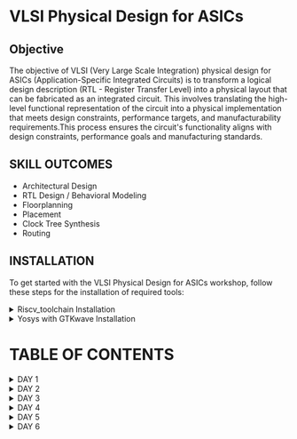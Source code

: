 # VLSI Physical Design for ASICs

## Objective
The objective of VLSI (Very Large Scale Integration) physical design for ASICs (Application-Specific Integrated Circuits) is to transform a logical design description (RTL - Register Transfer Level) into a physical layout that can be fabricated as an integrated circuit. This involves translating the high-level functional representation of the circuit into a physical implementation that meets design constraints, performance targets, and manufacturability requirements.This process ensures the circuit's functionality aligns with design constraints, performance goals and manufacturing standards.

## SKILL OUTCOMES


+ Architectural Design
+ RTL Design / Behavioral Modeling
+ Floorplanning
+ Placement
+ Clock Tree Synthesis
+ Routing

## INSTALLATION

To get started with the VLSI Physical Design for ASICs workshop, follow these steps for the installation of required tools:

<details>
<summary> Riscv_toolchain Installation </summary>
	
1. Download the `run.sh` script from the [GitHub repository](https://github.com/kunalg123/riscv_workshop_collaterals/blob/master/run.sh).

2. Open a terminal on your system.

3. Navigate to the directory where you downloaded the `run.sh` script. For example, if it's in your Downloads folder, use the following command:

    ```sh
    cd Downloads
    ```

4. Execute the script by running the following command:

    ```sh
    ./run.sh
    ```

This will initiate the installation process and set up the necessary environment for the workshop.
</details>
<details>
<summary> Yosys with GTKwave Installation </summary>
	
+ `cd`
+ `git clone https://github.com/YosysHQ/yosys.git`
+ `cd yosys`
+ `sudo apt install make`
+ `sudo apt-get update`
+ `sudo apt-get install build-essential clang bison flex  libreadline-dev gawk tcl-dev libffi-dev git  graphviz xdot pkg-config python3 libboost-system-dev libboost-python-dev libboost-filesystem-dev zlib1g-dev`
+ `make config-gcc`
+ `make`
+ `sudo make install`
+ `sudo apt install gtkwave`
+ Type `yosys`
  
  <img width="358" alt="image" src="https://github.com/ShreyasSAdmar/PES_ASIC/assets/85454575/40f2b0a2-e37a-4a25-bd30-d24f1f41dbb5">
  
  If received as shown above, installation is successful.

    ### End of installation
</details>

# TABLE OF CONTENTS

<details>
<summary>DAY 1 </summary>
<br>

	
## DAY 1 
**Introduction to RISCV ISA and GNU Compiler Toolchain**
+ Introduction to Basic Keywords
  - [Introduction](#introduction)
  - [From Apps to Hardware](#from-apps-to-hardware)
  - [Detail Description of Course Content](#detail-description-of-course-content)

+ Labwork for RISCV Toolchain
  - [C Program](#c-program)
  - [RISCV GCC Compiler and Dissemble](#riscv-gcc-compiler-and-dissemble)
  - [Spike Simulation and Debug](#spike-simulation-and-debug)

+ Integer Number Representation  
  - [64-bit Unsigned Numbers](#64-bit-unsigned-numbers)
  - [64-bit Signed Numbers](#64-bit-signed-numbers)
  - [Labwork For Signed and Unsigned Numbers](#labwork-for-signed-and-unsigned-numbers)

# Introduction to Basic Keywords
## Introduction
- **ISA (Instruction Set Archhitecture)**
  - ISA defines the interface between a computer's hardware and its software, specifically how the processor and its components interact with the software instructions that drive the execution of tasks.
  - It encompasses a set of instructions, addressing modes, data types, registers, memory organization, and the mechanisms for executing and managing instructions.

- **RISC-V (Reduced Instruction Set Computing - Five)(https://www.riscv.org/)**.
  - It is an open-source Instruction Set Architecture (ISA) that has gained significant attention and adoption in the world of computer architecture and semiconductor design.
  - RISC architectures simplify the instruction set by focusing on a smaller set of instructions, each of which can be executed in a single clock cycle. This approach usually leads to faster execution of individual instructions. 

![image](https://github.com/ShreyasSAdmar/PES_ASIC/assets/85454575/a8915f6d-38e4-4339-8729-8b407817ddde)


## From Apps to Hardware
1. **Apps:** Application software, often referred to simply as "applications" or "apps," is a type of computer software that is designed to perform specific tasks or functions for end-users.
   
2. **System software:** System software refers to a category of computer software that acts as an intermediary between the hardware components of a computer system and the user-facing application software. It provides essential services, manages hardware resources, and enables the execution of application programs. System software plays a critical role in maintaining the overall functionality, security, and performance of a computer system.'

3. **Operating System:** The operating system is a fundamental piece of software that manages hardware resources and provides various services for both users and application programs. It controls tasks such as memory management, process scheduling, file system management, and user interface interaction. Examples of operating systems include Microsoft Windows, macOS, Linux, and Android.

4. **Compiler:** A compiler is a type of software tool that translates high-level programming code written by developers into assembly-level language.

5. **Assembler:** An assembler is a software tool that translates assembly language code into machine code or binary code that can be directly executed by a computer's processor.

6. **RTL:** RTL serves as an abstraction level in the design process that represents the behavior of a digital circuit in terms of registers and the operations that transfer data between them.

7. **Hardware:** Hardware refers to the physical components of a computer system or any electronic device. It encompasses all the tangible parts that make up a computing or electronic device and enable it to perform various tasks.

## Detail Description of Course Content

**Pseudo Instructions:** Pseudo-instructions are used to simplify programming, improve code readability, and reduce the number of explicit instructions a programmer needs to write. They are especially useful for common programming patterns that involve multiple instructions.
`Ex: li, mv`.

**Base Integer Instructions:** The term "base integer instructions" refers to the fundamental set of instructions that form the foundation for performing basic arithmetic, logical, and data movement operations.
`Ex: add, sub, and, or, xor, sll`.

**Multiply Extension Intructions:** The RISC-V architecture includes a set of multiply and multiply-accumulate (MAC) extension instructions that enhance the instruction set to perform efficient multiplication and multiplication-accumulate operations.
`Ex: mul, mulh, mulhu, mulhsu`.

**Single and Double Precision Floating Point Extension:** The RISC-V architecture includes floating-point extensions that provide support for both single-precision (32-bit) and double-precision (64-bit) floating-point arithmetic operations. These extensions are often referred to as the "F" and "D" extensions, respectively. Floating-point arithmetic is essential for handling real numbers with fractional parts and for performing accurate calculations involving decimal values.

**Application Binary Interface:** ABI stands for "Application Binary Interface." It is a set of rules and conventions that govern how software components interact with each other at the binary level. The ABI defines various aspects of program execution, including how function calls are made, how parameters are passed and returned, how memory is allocated and managed, and more.

**Memory Allocation and Stack Pointer** 
- Memory allocation refers to the process of assigning and managing memory segments for various data structures, variables, and objects used by a program. It involves allocating memory space from the system's memory pool and releasing it when it is no longer needed to prevent memory leaks.
- The stack pointer is a register used by a program to keep track of the current position of the program's execution on the call stack. 

# Labwork for RISCV Toolchain
## C Program
+ C program to compute sum of first n numbers using leafpad text editor.

`leafpad sum1ton.c`
``` c
#include<stdio.h>

int main()
{
        int i,sum =0, n;
	printf("Enter value of n = \t");
	scanf("%d",&n);
	for (i=1;i<=n;i++)
	{
		sum = sum + i;
	}
	printf("Sum of numbers from 1 to %d is %d \n",n,sum);
	return 0;
}
```

 + The program is compiled using the following commands.
     ```sh
       gcc sumton.c
    ```
     ``` sh
   .\a.out
     ```

![image](https://github.com/ShreyasSAdmar/PES_ASIC/assets/85454575/8b129102-4e2b-49dd-97d9-d280df397cac)

## RISCV GCC Compiler and Dissemble

+ To compile the C program using the riscv compiler, the following command is used.

  ```sh
  riscv64-unknown-elf-gcc -O1 -mabi=lp64 -march=rv64i -o sum1ton.o sum1ton.c
  ```

+ Using the following command
  ```sh
  ls -ltr sum1ton.c
  ```
   we can check that the object file is created.

![image](https://github.com/ShreyasSAdmar/PES_ASIC/assets/85454575/708b149d-35f3-49c7-9437-69da6d298fe6)


+ To get the dissembled ALP code for the C program, the following command is used.

  ```sh
   riscv64-unknown-elf-objdump -d sum1ton.o | less
  ```

+ In order to view the main section, type
  ```sh
  /main
  ```

![image](https://github.com/ShreyasSAdmar/PES_ASIC/assets/85454575/f53759e7-e001-4167-9d6d-139b4004a4cf)

+ To count the number of instructions, subtract the next address (0x1ec) from main adress(0x184) and divide by four (byte addressed).

Here, since we used -O1 optimisation, the number of instructions are 26.

When we use -Ofast optimisation, the number of instructions have been reduced to 24.

![image](https://github.com/ShreyasSAdmar/PES_ASIC/assets/85454575/56990654-3710-4d3c-968a-814ba229d316)

- -Onumber : level of optimisation required
- -mabi : specifies the ABI (Application Binary Interface) to be used during code generation according to the requirements
- -march : specifies target architecture

In order to view the different options available for these fields, use the following commands

go to the directory where riscv64-unkonwn-elf is present

- -O1 : ``` riscv64-unkonwn-elf --help=optimizer```
- -mabi : ```riscv64-unknown-elf-gcc --target-help```
- -march : ```riscv64-unknown-elf-gcc --target-help```

For different instances,
- use the command ```riscv64-unknown-elf-objdump -d 1_to_N.o | less```
- use ``` /instance``` to search for an instance 
- press ENTER
- press ```n``` to search next occurance
- press ```N``` to search for previous occurance. 
- use ```esc :q``` to quit


## Spike Simulation and Debug

+ ```sh
  spike pk sum1ton.o
  ```
  is used to run the assembly code, tocheck whether the instructions produced are right to give the correct output.

![image](https://github.com/ShreyasSAdmar/PES_ASIC/assets/85454575/74178c2d-c14c-443b-af6a-9dec4a5f276f)


+ ```sh
  spike -d pk sum1ton.o
  ```
  is used for debugging.

+ Some commands for debugging:

- `until pc 0 100b0` is used to run all the instructions till the instruction at 100b0 , here main.
- press ENTER to run the instructions line by line.
- `reg 0 a2`  to check content of register a2 0th core
- q : to quit the debug process

# Integer Number Representation 

## 64-Bit Unsigned Numbers
- Unsigned numbers, also known as non-negative numbers, are numerical values that represent magnitudes without indicating direction or sign.
- Range: [0, (2^n)-1 ]

## 64-Bit Signed Numbers
- Signed numbers are numerical values that can represent both positive and negative magnitudes, along with zero.
- Range : Positive : [0 , 2^(n-1)-1]
          Negative : [-1 to 2^(n-1)]
 
## Labwork For Signed and Unsigned Numbers

+ C program to return the maximum and minimum values of 64bit unsigned numbers.

`unsigned.c`

``` c
#include <stdio.h>
#include <math.h>

int main(){
	unsigned long long int max = (unsigned long long int) (pow(2,64) -1);
	unsigned long long int min = (unsigned long long int) (pow(2,64) *(-1));
	printf("Smallest number represented by unsigned 64-bit integer = %llu\n",min);
	printf("Biggest number represented by unsigned 64-bit integer = %llu\n",max);
	return 0;
}
```
![image](https://github.com/ShreyasSAdmar/PES_ASIC/assets/85454575/f309500b-e718-42e0-b422-637a2d4d0405)



+ C program to return the maximum and minimum values of 64bit signed numbers.
  
`signed.c`

``` c
#include <stdio.h>
#include <math.h>

int main(){
	long long int max = (long long int) (pow(2,63) -1);
	long long int min = (long long int) (pow(2,63) *(-1));
	printf("Smallest number represented by signed 64-bit integer is %lld\n",min);
	printf("Largest number represented by signed 64-bit integer is %lld\n",max);
	return 0;
}
}
```
![image](https://github.com/ShreyasSAdmar/PES_ASIC/assets/85454575/eb0403ad-4b3c-4bd0-a84f-beb5d1467c46)
</details>

<details>
<summary>DAY 2 </summary>
<br>
	
## DAY 2 
**Introduction to ABI and Basic Verification Flow**
+ Application Binary Interface
  - [Introduction to ABI](#introduction-to-abi)
  - [Memory Allocation for Double Words](#memory-allocation-for-double-words)
  - [Load Add and Store Instructions](#load-add-and-store-instructions)
  - [32-Registers and their ABI Names](#32-registers-and-their-abi-names)

+ Labwork using ABI Function Calls
  - [Algorithm for C Program using ASM](#algorithm-for-c-program-using-asm)
  - [Review ASM Function Calls](#review-asm-function-calls)
  - [Simulate C Program using Function Call](#simulate-c-program-using-function-call)

+ Basic Verification Flow using iverilog
  - [Lab to run C Program on RISC-V CPU](#lab-to-run-c-program-on-risc-v-cpu) 

# Application Binary Interface

## Introduction to ABI

+ An Application Binary Interface (ABI) is a set of rules and conventions that dictate how binary code interacts with and communicates with other binary code, typically at the level of machine code or compiled code. In simpler terms, it defines the interface between two software components or systems that are written in different programming languages, compiled by different compilers, or running on different hardware architectures.
+ The ABI is crucial for enabling interoperability between different software components, such as different libraries, object files, or even entire programs. It allows components compiled independently and potentially on different platforms to work seamlessly together by adhering to a common set of rules for communication and data representation.
  
## Memory Allocation for Double Words

64-bit number (or any multi-byte value) can be loaded into memory in little-endian or big-endian. It involves understanding the byte order and arranging the bytes accordingly
1. **Little-Endian:**
In little-endian representation, you store the least significant byte (LSB) at the lowest memory address and the most significant byte (MSB) at the highest memory address.

2. **Big-Endian:**
In big-endian representation, you store the most significant byte (MSB) at the lowest memory address and the least significant byte (LSB) at the highest memory address.

#### For example, consider the 64-bit hexadecimal value 0x0123456789ABCDEF. 
+ In Little-Endian representation, it would be stored as follows in memory:

<img width="454" alt="image" src="https://github.com/ShreyasSAdmar/PES_ASIC/assets/85454575/03377ed7-b513-4573-9eac-947e761b7fec">

+ In Big-Endian representation, it would be stored as follows in memory:

<img width="454" alt="image" src="https://github.com/ShreyasSAdmar/PES_ASIC/assets/85454575/9a88bbcd-1a1d-465d-89da-33eeefcf397c">

+ Comparision:
  
<img width="454" alt="image" src="https://github.com/ShreyasSAdmar/PES_ASIC/assets/85454575/a8230e0f-86ef-4674-a4a3-0ac16a9275a9">


## Load Add and Store Instructions

Load, Add, and Store instructions are fundamental operations in computer architecture and assembly programming. They are often used to manipulate data within a computer's memory and registers.
1. **Load Instructions:**
Load instructions are used to transfer data from memory to registers. They allow you to fetch data from a specified memory address and place it into a register for further processing.

Example `ld x6, 8(x5)`

In this Example
- `ld` is the load double-word instruction.
- `x6` is the destination register.
- `8(x5)` is the memory address pointed to by register `x5` (base address + offset).
  
2. **Store Instructions:**
Store instructions are used to write data from registers into memory.They store values from registers into memory addresses

Example `sd x8, 8(x9)`

In this Example
- `sd` is the store double-word instruction.
- `x8` is the source register.
- `8(x9)` is the memory address pointed to by register `x9` (base address + offset).

3. Add Instructions:
  Add instructions are used to perform addition operations on registers. They add the values of two source registers and store the result in a destination register.

Example `add x9, x10, x11`

In this Example
- `add` is the add instruction.
- `x9` is the destination register.
- `x10` and `x11` are the source registers.

<img width="430" alt="image" src="https://github.com/ShreyasSAdmar/PES_ASIC/assets/85454575/ca248b1e-2374-4b3d-8db2-81c55949671a">
  

## 32-Registers and their ABI Names

The choice of the number of registers in a processor's architecture, such as the RISC-V RV64 architecture with its 32 general-purpose registers, involves a trade-off between various factors. While modern processors can have more registers but increasing the number of registers could lead to larger instructions, which would take up more memory and potentially slow down instruction fetch and decode.
#### ABI Names
ABI names for registers serve as a standardized way to designate the purpose and usage of specific registers within a software ecosystem. These names play a critical role in maintaining compatibility, optimizing code generation, and facilitating communication between different software components. 

<img width="430" alt="image" src="https://github.com/ShreyasSAdmar/PES_ASIC/assets/85454575/7cacd6c6-c1c6-40a4-a1af-1c686662bc34">

# Labwork using ABI Function Calls

## Algorithm for C Program using ASM

- Incorporating assembly language code into a C program can be done using inline assembly or by linking separate assembly files with your C code.
- When you call an assembly function from your C code, the C calling convention is followed, including pushing arguments onto the stack or passing them in registers as required.
- The program executes the assembly function, following the assembly instructions you've provided.

  <img width="430" alt="image" src="https://github.com/ShreyasSAdmar/PES_ASIC/assets/85454575/60608708-b7b9-4e50-a265-d7cf1151d85d">

## Review ASM Function Calls
- We wrote C code in one file and your assembly code in a separate file.
- In the assembly file, we declared assembly functions with appropriate signatures that match the calling conventions of your platform.

**C Program**
`1tonmod.c`
  ``` c
  #include <stdio.h>
  
extern int load(int x, int y);
  
int main()
{
	int count,result = 0;
	printf("Enter value of  n : \t");
	scanf("%d",&count);
    	result = load(0x0, count+1);
	printf("Sum of numbers from 1 to %d is %d\n",count, result);
}
```
**Asseembly File**
`load.s`
``` s
.section .text
.global load
.type load, @function

load:	add a4, a0, zero
	add a2, a0, a1
	add a3, a0, zero

loop:	add a4, a3, a4
	addi a3, a3, 1
	blt a3, a2, loop
	add a0, a4, zero
	ret
```
<img width="430" alt="image" src="https://github.com/ShreyasSAdmar/PES_ASIC/assets/85454575/d13a3a8c-096c-42a5-afef-d2e148559a40">

## Simulate C Program using Function Call

**Compilation and Execution:** 
+ To compile C code and Asseembly file use the command
```sh
`riscv64-unknown-elf-gcc -O1 -mabi=lp64 -march=rv64i -o 1tonmod.o 1tonmod.c load.s` 
```

+this would generate object file `1tonmod.o`.

+ To execute the object file run the command 

```sh
spike pk 1tonmod.o
```

![image](https://github.com/ShreyasSAdmar/PES_ASIC/assets/85454575/f19cd29c-f487-4cb8-acd6-6434884ce923)

+ For the assembly code, use the command 
```sh
riscv64-unknown-elf-objdump -d 1tonmod.o |less
```
![image](https://github.com/ShreyasSAdmar/PES_ASIC/assets/85454575/e76f4e4e-f35c-4bac-a6ca-f269b90b5c36)

# Basic Verification Flow using iverilog

## Lab to run C Program on RISC-V CPU

 - RISC-V CPU is written in verilog
 - C Program is converted to hex file and loaded in memoery
 - Memory is read by the CPU and processes its contents
 - Output is displayed by CPU

 <img width="454" alt="image" src="https://github.com/ShreyasSAdmar/PES_ASIC/assets/85454575/7a457416-45d3-4812-b397-1eec2cc289f8">
   

+ Type the following command in the terminal to download some basic labs
```sh
git clone https://github.com/kunalg123/riscv_workshop_collaterals.git
```

+ Move to risv_workshop_collaterals directory using `cd riscv_workshop_collaterals`
+ The command `ls -ltr` lists the files in the directory.
+ Move to labs using `cd labs`
+ "picorv32.v" is one of the risc-v CPU's. Use `vim picorv32.v` or `less picorv32.v` to open it to see the verilog codes. Press q to quit.

  ![image](https://github.com/ShreyasSAdmar/PES_ASIC/assets/85454575/9aada571-356d-4cea-841e-c7ff2eb6361c)

+ Use `vim testbench.v` to look at the testbench
+ To run use the following command
  ```sh
  chmod 777 rv32im.sh
  ./rv32im.sh
  ```
![image](https://github.com/ShreyasSAdmar/PES_ASIC/assets/85454575/6ef87618-6a71-433d-8de2-38c51a9976e7)

+ Type `ls -ltr` and then `vim firmware.hex` command to see the hex file created.
+ `vim firmware32.hex` to look at the bitstream.
  
</details>


<details>
<summary>DAY 3 </summary>
<br>

	
## DAY 3
 **Introduction to Verilog RTL design and Synthesis**
+ Introduction to Open-Source Simulator iVerilog
   - [Introduction to iVerilog Design Testbench](#introduction-to-iverilog-design-testbench)
+ Labs using iVerilog and GTKwave
   - [Introduction to Lab](#introduction-to-lab)
   - [Introduction to iVerilog GTKwave](#introduction-to-iverilog-gtkwave)
+ Introduction to Yosys and Logic synthesis
   - [Introduction to Yosys](#introduction-to-yosys)
   - [Introduction to Logic Synthesis](#introduction-to-logic-synthesis)
+ Labs using Yosys and Sky130 PDKs
   - [Yosys good_mux](#yosys-good_mux)

# Introduction to Open-Source Simulator iVerilog
## Introduction to iVerilog Design Testbench 

- **Simulator**
   - It is a tool used for checking/simulating the design. It looks for the changes in the value of input.
   - Upon a change to the input  the output is evaluated.No change in the inputs => no change in the outputs.
   - The tool used here is **iverilog** .

- **iVerilog**
  -  It is an open-source Verilog simulator used for testing and simulating digital circuit designs described in the Verilog hardware description language (HDL).
  -  Both the design and the testbench are fed to the simulator and it produces a vcd (value change dump) file.
  -  In order to view the vcd file, we use the GTKwave tool to see the output wave forms.
    
   <img width="526" alt="image" src="https://github.com/ShreyasSAdmar/PES_ASIC/assets/85454575/7cebeb4b-13c6-47e0-99b0-cf0b74a6df55">

- **Design**
  - It is the verilog code or set of verilog codes having functions for the required specifications.
  - May have 1/more primary inputs and 1/more primary outputs.
  - Verilog is used to describe the behavior and structure of digital circuits at different levels of abstraction, from high-level system descriptions  down to low-level gate-level representations. 

- **Testbench**
  - A testbench is a verilog program used to check the functionality of the Design. Testbenches are required for testing and simulating digital designs.
  - It has a stimulus generator and stimulus observer to generate inputs and check the outputs of the design.
  - TB has no primary inputs or outputs.

    <img width="526" alt="image" src="https://github.com/ShreyasSAdmar/PES_ASIC/assets/85454575/cba0ff11-2877-4113-965e-575f6ec16804">
     
# Labs using iVerilog and GTKwave
## Introduction to Lab 

+ Make a directory named vsd `mkdir vsd`.
+ Go to the folder using`cd vsd`.
+ Type this command `git clone https://github.com/kunalg123/sky130RTLDesignAndSynthesisWorkshop.git`
+ A folder called `sky130RTLDesignAndSynthesisWorkshop` is created in the `vsd` directory.

![image](https://github.com/ShreyasSAdmar/PES_ASIC/assets/85454575/253c1f2f-3f14-4f82-aaf1-a27b7a8efdf5)

  - my_lib : contains all the library files

  - lib : contains sky130 standard cell library used for our synthesis

  - verilog_model : contains all the standard cell verilog modules of the standard cells contained in the .lib

  - verilog_files : contains all the verilog source files and testbench files which are required for labs


## Introduction to iVerilog GTKwave

+ `cd vsd/sky130RTLDesignAndSynthesisWorkshop/verilog_files`

![image](https://github.com/ShreyasSAdmar/PES_ASIC/assets/85454575/175effec-06f3-4ada-b172-eae0cd76362d)

+ The design file(good_mux.v) along with the testbench(tb_good_mux.v) can be loaded into the iverilog simulator using

```sh
iverilog good_mux.v tb_good_mux.v
```

+ When `./a.out` is entered an output file gets created.

+ The output of the iverilog, a vcd file, which is created  is loaded into the simualtor gtkwave using 

  ```sh
   gtkwave tb_good_mux.vcd 


![image](https://github.com/ShreyasSAdmar/PES_ASIC/assets/85454575/9d140892-bbe5-459a-b1c5-1eec8b8cfa48)

+ The simulator output
  
![image](https://github.com/ShreyasSAdmar/PES_ASIC/assets/85454575/9cb344cb-9b5a-4ccb-917f-130e945c958e)

+ Tips to analyse the outputs easily
  
![image](https://github.com/ShreyasSAdmar/PES_ASIC/assets/85454575/6659af4b-0d8b-47ba-ac88-3a0cc84f557f)


+ In order to view the contents of the files use

```sh 
gvim tb_good_mux.v -o good_mux.v
```

![image](https://github.com/ShreyasSAdmar/PES_ASIC/assets/85454575/d240cf99-6a92-402f-bc3e-f37b6b16036d)

# Introduction to Yosys and Logic Synthesis

## Introduction to Yosys 

+ **Synthesizer**
  - It is a tool used for converting RTL design to netlist.
  - Here, the synthesizer used is **Yosys**.

+ **Yosys**
  - It is an open-source framework for Verilog RTL synthesis and formal verification.
  - Yosys provides a collection of tools and algorithms that enable designers to transform high-level RTL (Register Transfer Level) descriptions of digital circuits into optimized gate-level representations suitable for physical implementation on hardware.

 <img width="561" alt="image" src="https://github.com/ShreyasSAdmar/PES_ASIC/assets/85454575/c0b71614-ef4d-4646-9005-00bbd4a6bf43">

   - Design and .lib files are fed to the synthesizer to get a netlist file.
   - **Netlist** is the representation of the design in the form of standard cells in the .lib
     
+ Commands used to perform different opertions:
  - `read_verilog` to read the design
  - `read_liberty` to read the .lib file
  - `write_verilog` to write out the netlist file
 
+ To verify the synthesis

<img width="566" alt="image" src="https://github.com/ShreyasSAdmar/PES_ASIC/assets/85454575/9ca85f67-137a-499d-a5e6-28b038f82d58">

   - Netlist along with the tesbench is fed to the iverilog simulator.
   - The vcd file generated is fed to the gtkwave simulator.
   - The output on the simulator must be same as the output observed during RTL simulation.
   - Same RTL testbench can be used as the primary inputs and primary outputs remain same between the RTL design and synthesised netlist.

## Introduction to Logic Synthesis 

+ **Logic Synthesis**
  - Logic synthesis is a process in digital design that transforms a high-level hardware description of a digital circuit, typically in a hardware description language (HDL) like Verilog or VHDL, into a lower-level representation composed of logic gates and flip-flops.
  - The goal of logic synthesis is to optimize the design for various criteria such as performance, area, power consumption, and timing.

 + **.lib**
   - It is a collection of logical modules like AND, OR, NOT etc.
   - It has different flavors of same gate like 2 input AND gate, 3 input AND gate etc with different performace speed.
  
+ **Why different flavors  of gate?**
  - In order to make a circuit faster, the clock frequency should be high.
  - For that, the time period of the clock should be as low as possible.
  
<img width="400" alt="image" src="https://github.com/ShreyasSAdmar/PES_ASIC/assets/85454575/210d9f8f-3320-4165-a60a-96de607a17ac">

+ In a sequential circuit, clock period depends on:
  - Clock to Q of flip-flop A.
  - Propagation delay of combinational circuit.
  - Setup time of flip-flop B.

<img width="400" alt="image" src="https://github.com/ShreyasSAdmar/PES_ASIC/assets/85454575/18e3937a-b9d4-4ec6-b329-e143856d1a2f">

+ **Why need fast and slow cells?**
  - To ensure that there are no HOLD issues at flip-flop B, we require slow cells.
  - For a smaller propagation time, we need faster cells.
  - The collection forms the .lib

+ **Faster Cells vs Slower Cells**
  - Load in digital circuit is of Capacitence.
  - Faster the charging or dicharging of capacitance, lesser is the cell delay.
  - However, for a quick charge/ discharge of capacitor, we need transistors capable of sourcing more current i.e, we need **wide transistors**.
  - Wider transistors have lesser delay but consume more area and power.
  - Narrow transistors have more delay but consume less area and performance.
  - Faster cells come with a cost of area and power.
 
+ **Selection of the Cells**
  - We have to guide the Synthesizer to choose the flavour of cells that is optimum for implementation of logic circuit.
  - More use of faster cells leads to bad circuit in terms of power and area and also hold time violations.
  - More use of slower cells leads to sluggish circuits amd may not meet the performance needs.
  - Hence the guidance is offered to the synthesiser in the form of **constraints**.


# Labs using Yosys and Sky130 PDKs

## Yosys good_mux  

+ ```sh
  cd vsd/sky130RTLDesignAndSynthesisWorkshop/verilog_files
  ```
  
+ To invoke **yosys** , use the command `yosys`.

  <img width="358" alt="image" src="https://github.com/ShreyasSAdmar/PES_ASIC/assets/85454575/40f2b0a2-e37a-4a25-bd30-d24f1f41dbb5">

+ To read the library
    
     ```sh
     read_liberty -lib ../lib/sky130_fd_sc_hd__tt_025C_1v80.lib
     ```    
+ To read the design

    ```sh
  read_verilog good_mux.v
    ```

 + To syntheis the module

      ```sh
   synth -top good_mux
      ```

  ![image](https://github.com/ShreyasSAdmar/PES_ASIC/assets/85454575/538b5f64-fe80-45a6-b1d2-4716a16ca30a)

  ![image](https://github.com/ShreyasSAdmar/PES_ASIC/assets/85454575/5eeba289-ec22-4b54-b20d-cbdde5c1c36b)
 
 
+ To generate the netlist

  ```sh
  abc -liberty ../lib/sky130_fd_sc_hd__tt_025C_1v80.lib
  ```
  
  <img width="287" alt="image" src="https://github.com/ShreyasSAdmar/PES_ASIC/assets/85454575/78d150ae-b427-4ab8-9fdb-5c7c87862b69">
  <img width="287" alt="image" src="https://github.com/ShreyasSAdmar/PES_ASIC/assets/85454575/f2344b45-84db-478d-a773-f418720db48a">

It gives a report of what cells are used and the number of input and output signals.Comparision of number of inputs and outputs with the verilog code.

+ To see the logic realised

  `show`

 ![image](https://github.com/ShreyasSAdmar/PES_ASIC/assets/85454575/dec66ebc-853c-44d6-ad82-cf7c1c1b5d64)

  The mux is completely realised in the form of sky130 library cells.

+ To write the netlist

  - ```sh
    write_verilog good_mux_netlist.v
    ```
   - ```sh
     !gvim good_mux_netlist.v
     ```
     
   - To view a simplified code
     
     ```sh
      write_verilog -noattr good_mux_netlist.v
     ```
     
     ```sh
     !gvim good_mux_netlist.v
     ```
  
  
![image](https://github.com/ShreyasSAdmar/PES_ASIC/assets/85454575/9257ad92-d701-4a0a-af79-623eb12d5a81)


![image](https://github.com/ShreyasSAdmar/PES_ASIC/assets/85454575/2fc1c778-95f5-46af-b97c-4cddcda90e02)



</details>


<details>
<summary>DAY 4 </summary>
<br>

## DAY 4
**Timing Libs, Hierarchical vs Flat Synthesis and Efficient Flop Coding Styles**
+ Introduction to Timing Dot Libs
  - [Introduction to Dot Lib](#introduction-to-dot-lib)
+ Hierarchical vs Flat Synthesis
  - [Hierarchical Synthesis Flat Synthesis](#hierarchical-synthesis-flat-synthesis) 
+ Various Flop Coding Styles and Optimization
  - [Why Flops and Flop Coding Styles](#why-flops-and-flop-coding-styles)
  - [Lab Flop Synthesis Simulations](#lab-flop-synthesis-simulations)
  - [Interesting Optimisations](#interesting-optimisations)

# Introduction to Timing Dot Libs
## Introduction to Dot Lib 

+ To view the contents in the .lib

  ```sh
  gvim ../lib/sky130_fd_sc_hd__tt_025C_1v80.lib
  ```

  <img width="443" alt="image" src="https://github.com/ShreyasSAdmar/PES_ASIC/assets/85454575/019e635b-6afe-432c-87f8-63ba20211436">

  + The first line in the file `library ("sky130_fd_sc_hd__tt_025C_1v80") ` :
    
    - tt   : indicates **Typical Process**.
    - 025C : indicates the  temperatures.
    - 1v80 : indicates the  voltage.
+ It also displays the units of various parameters.

  <img width="284" alt="image" src="https://github.com/ShreyasSAdmar/PES_ASIC/assets/85454575/068a2434-321a-4d6b-924c-52f2093f69a5">
  <img width="229" alt="image" src="https://github.com/ShreyasSAdmar/PES_ASIC/assets/85454575/064988f5-7a63-4645-9e04-b16f992a7abf">

+ It gives the features of the cells
+ To enable line number `:se nu`
+ To view all the cells `:g//`
+ To view any instance `:/instance`
+ Since there are 5 inputs, for all the 32 possible combinations, it gives the delay, power and all the other parameters for each cell.
+ The below image shows the power consumption and area comparision.
  
<img width="911" alt="image" src="https://github.com/ShreyasSAdmar/PES_ASIC/assets/85454575/5f18e9bb-2265-4fbe-87d2-3a262e0f22de)">


# Hierarchical vs Flat Synthesis
## Hierarchical Synthesis Flat Synthesis 

**Hierarchical Synthesis**
  Hierarchical synthesis is an approach in digital design and logic synthesis where complex designs are broken down into smaller, more manageable modules or sub-circuits, and each module is synthesized individually. These synthesized modules are then integrated back into the overall design hierarchy. This approach helps manage the complexity of large designs and allows designers to work on different parts of the design independently.
  
+ The file we used in this lab is `multiple_modules.v`

  - `cd vsd/sky130RTLDesignAndSynthesisWorkshop/verilog_files`
  -  `gvim multiple_modules.v`

<img width="321" alt="image" src="https://github.com/ShreyasSAdmar/PES_ASIC/assets/85454575/4bc3c105-9467-43c1-8736-5085e6875448">

+  `multiple_modules` instantiates `sub_module1` and `sub_module2`

+  Launch `yosys`
+  To read the library file
  ```sh
  read_liberty -lib ../lib/sky130_fd_sc_hd__tt_025C_1v80.lib
  ```
+  To read the verilog file
  ```sh
  read_verilog multiple_modules.v
 ```
+  To set it as top module
  ```sh
 synth -top multiple_modules
```

![image](https://github.com/ShreyasSAdmar/PES_ASIC/assets/85454575/359e77ae-788e-435e-86cd-d3e6b726bb01)

  <img width="304" alt="image" src="https://github.com/ShreyasSAdmar/PES_ASIC/assets/85454575/ead196b7-6d2b-43cc-899b-9f2e515e9200">
  <img width="304" alt="image" src="https://github.com/ShreyasSAdmar/PES_ASIC/assets/85454575/a89f369d-1bb0-428e-a4f8-d13989763836">
  <img width="304" alt="image" src="https://github.com/ShreyasSAdmar/PES_ASIC/assets/85454575/5543c0a2-2c1e-4e10-8bed-1bac36024acf">
  
  
+  To create netlist
  ```sh
  abc -liberty ../lib/sky130_fd_sc_hd__tt_025C_1v80.lib
  ```
+  To view the netlist
  ```sh
 show multiple_modules
 ```

  ![image](https://github.com/ShreyasSAdmar/PES_ASIC/assets/85454575/2cc04b44-98f6-4e55-9c9a-4fe146b6f0f4)


- Here it shows `sub_module1` and `sub_module2` instead of AND gate and OR gate.

+ ```sh
  write_verilog -noattr multiple_modules_hier.v
  ```
+ ```sh
  !gvim multiple_modules_hier.v
  ```
  
  <img width="304" alt="image" src="https://github.com/ShreyasSAdmar/PES_ASIC/assets/85454575/9371813a-df5d-400c-9c3a-559e56d1e3bc">
  <img width="304" alt="image" src="https://github.com/ShreyasSAdmar/PES_ASIC/assets/85454575/6076240d-4288-4cd9-9144-d52b9a11d4bf">
  <img width="304" alt="image" src="https://github.com/ShreyasSAdmar/PES_ASIC/assets/85454575/30857f64-761b-4ead-bce5-59c8166cec1a">

 **Flattened Synthesis**
 
Flattened synthesis is the opposite of hierarchical synthesis. Instead of maintaining the hierarchical structure of the design during synthesis, flattened synthesis combines all modules and sub-modules into a single, flat representation. This means that the entire design is synthesized as a single unit, without preserving the modular organization present in the original high-level description.

+  Launch `yosys`
+  +  To read the library file
  ```sh
  read_liberty -lib ../lib/sky130_fd_sc_hd__tt_025C_1v80.lib
  ```
+  To read the verilog file
  ```sh
  read_verilog multiple_modules.v
 ```
+  To set it as top module
  ```sh
 synth -top multiple_modules
```
  
+  To create netlist
  ```sh
  abc -liberty ../lib/sky130_fd_sc_hd__tt_025C_1v80.lib
  ```
+ To write out a flattened netlist
  ```sh
   flatten
  ```
+  To view the netlist
  ```sh
 show 
 ```

![image](https://github.com/ShreyasSAdmar/PES_ASIC/assets/85454575/e16acceb-507f-4363-b656-b0235f7a30ee)

+ ```sh
  write_verilog -noattr multiple_modules_flat.v
  ```
+ ```sh
  !gvim multiple_modules_flat.v
  ```

  ![image](https://github.com/ShreyasSAdmar/PES_ASIC/assets/85454575/3e758df8-5337-437b-99e7-3c9c0e6c8c6d)

  
<img width="304" alt="image" src="https://github.com/ShreyasSAdmar/PES_ASIC/assets/85454575/ab3f1019-2dda-444f-8f2f-42600482cff1">
<img width="304" alt="image" src="https://github.com/ShreyasSAdmar/PES_ASIC/assets/85454575/d5417f3e-4580-4c56-83dd-20d62f5f80bf">


# Various Flop Coding Styles and Optimization
## Why Flops and Flop Coding Styles

**Why do we need a Flop?**

+ A flip-flop (often abbreviated as "flop") is a fundamental building block in digital circuit design.
+ It's a type of sequential logic element that stores binary information (0 or 1) and can change its output based on clock signals and input values.
+ In a combinational circuit, the output changes after the propagation delay of the circuit once inputs are changed.
+ During the propagation of data, if there are different paths with different propagation delays, then a glitch might occur.
+ There will be multiple glitches for multiple combinational circuits.
+ Hence, we need flops to store the data from the combinational circuits.
+ When a flop is used, the output of combinational circuit is stored in it and it is propagated only at the posedge or negedge of the clock so that the next combinational circuit gets a glitch free input thereby stabilising the output.
+ We use control pins like **set** and **reset** to initialise the flops.
+ They can be synchronous and asynchronous.

**D Flip-Flop with Asynchronous Reset**
+ When the reset is high, the output of the flip-flop is forced to 0, irrespective of the clock signal.
+ Else, on the positive edge of the clock, the stored value is updated at the output.

 ```sh
 gvim dff_asyncres.v
```

 ![image](https://github.com/ShreyasSAdmar/PES_ASIC/assets/85454575/fc1d6645-4448-479f-8a95-c12658676b41)


**D Flip_Flop with Asynchronous Set**
+ When the set is high, the output of the flip-flop is forced to 1, irrespective of the clock signal.
+ Else, on positive edge of the clock, the stored value is updated at the output.

```sh
gvim dff_async_set.v
```

![image](https://github.com/ShreyasSAdmar/PES_ASIC/assets/85454575/4a3905e6-90fb-4989-bfb4-e3fcc4386521)

**D Flip-Flop with Synchronous Reset**
+ When the reset is high on the positive edge of the clock, the output of the flip-flop is forced to 0.
+ Else, on the positive edge of the clock, the stored value is updated at the output.

  ```sh
  gvim dff_syncres.v
  ```

![image](https://github.com/ShreyasSAdmar/PES_ASIC/assets/85454575/4ebbce21-a474-4078-8713-68befe906c34)


**D Flip-Flop with Asynchronous Reset and Synchronous Reset**
+ When the asynchronous resest is high, the output is forced to 0.
+ When the synchronous reset is high at the positive edge of the clock, the output is forced to 0.
+ Else, on the positive edge of the clock, the stored value is updated at the output.
+ Here, it is a combination of both synchronous and asynchronous reset DFF.

```sh
gvim dff_asyncres_syncres.v
```

![image](https://github.com/ShreyasSAdmar/PES_ASIC/assets/85454575/9b3d5eb1-f845-4544-b7ee-04fc934c8640)

![image](https://github.com/ShreyasSAdmar/PES_ASIC/assets/85454575/59c0a19e-d76c-4e54-b197-94d22177546b)

![image](https://github.com/ShreyasSAdmar/PES_ASIC/assets/85454575/06d04cda-615d-4cd7-ba18-af81fd4cb5da)


## Lab Flop Synthesis Simulations 

**D Flip-Flop with Asynchronous Reset**
+ **Simulation**
  ```sh
    cd vsd/sky130RTLDesignAndSynthesisWorkshop/verilog_files
    iverilog dff_asyncres.v tb_dff_asyncres.v
    ./a.out
    gtkwave tb_dff_asyncres.vcd
  ```
  
![image](https://github.com/ShreyasSAdmar/PES_ASIC/assets/85454575/ae93bfc8-6278-417a-870f-33fa82f04987)


![image](https://github.com/ShreyasSAdmar/PES_ASIC/assets/85454575/841ee7d7-f19b-45c7-8d81-d53c3e45982e)


+ **Synthesis**
  ```sh
  cd vsd/sky130RTLDesignAndSynthesisWorkshop/verilog_files
  yosys
  read_liberty -lib ../lib/sky130_fd_sc_hd__tt_025C_1v80.lib
  read_verilog dff_asyncres.v
  synth -top dff_asyncres
  dfflibmap -liberty ../lib/sky130_fd_sc_hd__tt_025C_1v80.lib
  abc -liberty ../lib/sky130_fd_sc_hd__tt_025C_1v80.lib
  show
  ```

    ![image](https://github.com/ShreyasSAdmar/PES_ASIC/assets/85454575/57fb2646-2fe2-4989-8343-c091b9236b1d)


 **D Flip_Flop with Asynchronous Set**
 + **Simulation**

   
  ```sh
  cd vsd/sky130RTLDesignAndSynthesisWorkshop/verilog_files
iverilog dff_async_set.v tb_dff_async_set.v
./a.out
gtkwave tb_dff_async_set.vcd
  ```

![image](https://github.com/ShreyasSAdmar/PES_ASIC/assets/85454575/6366bc71-c699-4c21-b792-84e9e0f06565)


![image](https://github.com/ShreyasSAdmar/PES_ASIC/assets/85454575/1e727477-faa7-4909-a5b2-52603a99a294)


+ **Synthesis**

```sh
 cd vsd/sky130RTLDesignAndSynthesisWorkshop/verilog_files
yosys
read_liberty -lib ../lib/sky130_fd_sc_hd__tt_025C_1v80.lib
read_verilog dff_async_set.v
synth -top dff_async_set
dfflibmap -liberty ../lib/sky130_fd_sc_hd__tt_025C_1v80.lib
abc -liberty ../lib/sky130_fd_sc_hd__tt_025C_1v80.lib
show
  ```

![image](https://github.com/ShreyasSAdmar/PES_ASIC/assets/85454575/56df9f39-91d8-4b42-bfed-45794fadda53)


**D Flip-Flop with Synchronous Reset**

+ **Simulation**
  ```sh
  cd vsd/sky130RTLDesignAndSynthesisWorkshop/verilog_files
  iverilog dff_syncres.v tb_dff_syncres.v
  ./a.out
  gtkwave tb_dff_syncres.vcd
  ```
 
     
   ![image](https://github.com/ShreyasSAdmar/PES_ASIC/assets/85454575/3e8b1870-c6a7-493e-b858-1ba97ca62483)

   

  ![image](https://github.com/ShreyasSAdmar/PES_ASIC/assets/85454575/20ffac93-0bf4-44cb-a512-a922e9b5b1fd)

  

+ **Synthesis**
```sh
cd vsd/sky130RTLDesignAndSynthesisWorkshop/verilog_files
yosys
read_liberty -lib ../lib/sky130_fd_sc_hd__tt_025C_1v80.lib
read_verilog dff_syncres.v
synth -top dff_syncres
dfflibmap -liberty ../lib/sky130_fd_sc_hd__tt_025C_1v80.lib 
abc -liberty ../lib/sky130_fd_sc_hd__tt_025C_1v80.lib
show
```
![image](https://github.com/ShreyasSAdmar/PES_ASIC/assets/85454575/79098c20-6676-41a8-8851-6d275f4de7f3)


## Interesting Optimisations </summary>	

+ ```sh
  gvim mult_2.v
  ```
 ![image](https://github.com/ShreyasSAdmar/PES_ASIC/assets/85454575/af09564b-ab4c-4606-9ce1-c18e6525e992)

 ![image](https://github.com/ShreyasSAdmar/PES_ASIC/assets/85454575/05545a37-c20f-4f17-8b47-7a06adc294b4)


```sh
yosys
read_liberty -lib ../lib/sky130_fd_sc_hd__tt_025C_1v80.lib
read_verilog mult_2.v
synth -top mul2
```

 ![image](https://github.com/ShreyasSAdmar/PES_ASIC/assets/85454575/ae5051bb-4cff-4692-ad3a-b54017bfca19)


```sh
abc -liberty ../lib/sky130_fd_sc_hd__tt_025C_1v80.lib
show
```

 ![image](https://github.com/ShreyasSAdmar/PES_ASIC/assets/85454575/6a7fc18a-99bd-4004-83c8-6e7744c1c46d)


```sh
write_verilog -noattr mul2_netlist.v
!gvim mul2_netlist.v
```
  
 ![image](https://github.com/ShreyasSAdmar/PES_ASIC/assets/85454575/4bbf3398-4e7c-4e61-a380-983a45897330)

```sh
gvim mult_8.v
```
  ![image](https://github.com/ShreyasSAdmar/PES_ASIC/assets/85454575/ce669f45-c451-4fb0-abfb-96aa8bf6800a)

  ![image](https://github.com/ShreyasSAdmar/PES_ASIC/assets/85454575/c9b1e11c-332c-4b8d-9846-d6f1f4b29213)


```sh
yosys
read_liberty -lib ../lib/sky130_fd_sc_hd__tt_025C_1v80.lib
read_verilog mult_8.v
synth -top mult8
```

![image](https://github.com/ShreyasSAdmar/PES_ASIC/assets/85454575/daa0c201-25e8-4969-8d05-b3059d933ccc)


```sh
abc -liberty ../lib/sky130_fd_sc_hd__tt_025C_1v80.lib
show
```

![image](https://github.com/ShreyasSAdmar/PES_ASIC/assets/85454575/36593762-4c2d-4522-a6a7-52033321051b)


```sh
write_verilog -noattr mult8_netlist.v
gvim mult8_netlist.v
```

![image](https://github.com/ShreyasSAdmar/PES_ASIC/assets/85454575/c0c25019-8b3f-4555-8a25-cfd15d0dc563)

</details>

<details>
<summary>DAY 5 </summary>
<br>
	
## DAY 5
**Combinational and Sequential Optmizations**
+ [Introduction to Optimisations](#introduction-to-optimisations)
+ [Combinational Logic Optimisations](#combinational-logic-optimisations)
+ [Sequential Logic Optimisations](#sequential-logic-optimisations)
+ [Sequential Optimisations for Unused Outputs](#sequential-optimisations-for-unused-outputs)


# Introduction to Optimisations 
## Combinational Optimisation 
	
+ Combinational logic refers to logic circuits where the outputs depend only on the current inputs and not on any previous states.
+ Combinational optimization is a field of study in computer science and operations research that focuses on finding the best possible solution from a finite set of options for problems that involve discrete variables and have no inherent notion of time.
+ Optimising the combinational logic circuit is squeezing the logic to get the most optimized digital design so that the circuit finally is area and power efficient.
+ Techniques for Optimisations:
  - **Constant propagation** is an optimization technique used in compiler design and digital circuit synthesis to improve the efficiency of code and circuit implementations by replacing variables or expressions with their constant values where applicable.
  - **Boolean logic optimization**, also known as logic minimization or Boolean function simplification, is a process in digital design that aims to simplify Boolean expressions or logic circuits by reducing the number of terms, literals, and gates required to implement a given logical function.

## Sequential Logic Optimisations 

+ Sequential logic optimizations involve improving the efficiency, performance, and resource utilization of digital circuits that include memory elements like flip-flops and latches.
+ Optimizing sequential logic is crucial in ensuring that digital circuits meet timing requirements, consume minimal power, and occupy the least possible area while maintaining correct functionality.
+ Optimisation methods:
  - **Sequential constant propagation**, also known as constant propagation across sequential elements, is an optimization technique used in digital design to identify and propagate constant values through sequential logic elements like flip-flops and registers. This technique aims to replace variable values with their known constant values at various stages of the logic circuit, optimizing the design for better performance and resource utilization.
  - **State optimization**, also known as state minimization or state reduction, is an optimization technique used in digital design to reduce the number of states in finite state machines (FSMs) while preserving the original functionality.
  - **Sequential logic cloning**, also known as retiming-based cloning or register cloning, is a technique used in digital design to improve the performance of a circuit by duplicating or cloning existing registers (flip-flops) and introducing additional pipeline stages. This technique aims to balance the critical paths within a circuit and reduce its overall clock period, leading to improved timing performance and better overall efficiency.
  - **Retiming** is an optimization technique used in digital design to improve the performance of a circuit by repositioning registers (flip-flops) along its paths to balance the timing and reduce the critical path delay. The primary goal of retiming is to achieve a shorter clock period without changing the functionality of the circuit.
 

# Combinational Logic Optimisations

## opt_check

+ `gvim opt_check.v`

 ![image](https://github.com/ShreyasSAdmar/PES_ASIC/assets/85454575/2e6c4f6d-b7b7-49a0-a4e4-394f49b96a73)
 

```sh
read_liberty -lib ../lib/sky130_fd_sc_hd__tt_025C_1v80.lib
read_verilog opt_check.v
synth -top opt_check
opt_clean -purge
abc -liberty ../lib/sky130_fd_sc_hd__tt_025C_1v80.lib
show
```

  ![image](https://github.com/ShreyasSAdmar/PES_ASIC/assets/85454575/f24fdf34-5f35-4c60-810a-6e745b5be9f8)


  ![image](https://github.com/ShreyasSAdmar/PES_ASIC/assets/85454575/29439fc7-945e-4ae1-9763-3da5846825b4)


## opt_check2 

+ `gvim opt_check2.v`

  ![image](https://github.com/ShreyasSAdmar/PES_ASIC/assets/85454575/efdd3dd8-845c-4e00-8588-099b297c8c5f)

  
```sh
read_liberty -lib ../lib/sky130_fd_sc_hd__tt_025C_1v80.lib
read_verilog opt_check2.v
synth -top opt_check2
opt_clean -purge
abc -liberty ../lib/sky130_fd_sc_hd__tt_025C_1v80.lib
show
```
![image](https://github.com/ShreyasSAdmar/PES_ASIC/assets/85454575/5f90cd99-7df1-4584-ba7e-bc5266a24be9)

![image](https://github.com/ShreyasSAdmar/PES_ASIC/assets/85454575/8cf75ebc-c4ff-416e-940f-faac6a4cf8a1)

## opt_check3 

+ `gvim opt_check3.v`

![image](https://github.com/ShreyasSAdmar/PES_ASIC/assets/85454575/708e80c7-933a-4aef-bb21-0ae4a8529255)


```sh
read_liberty -lib ../lib/sky130_fd_sc_hd__tt_025C_1v80.lib
read_verilog opt_check3.v
synth -top opt_check3
opt_clean -purge
abc -liberty ../lib/sky130_fd_sc_hd__tt_025C_1v80.lib
show
```

![image](https://github.com/ShreyasSAdmar/PES_ASIC/assets/85454575/b9f2fd77-430a-4b65-9989-9ab9a70570d3)


![image](https://github.com/ShreyasSAdmar/PES_ASIC/assets/85454575/d28c7200-5910-499c-b604-f0b22cfba9b8)


## opt_check4 

+ `gvim opt_check4.v`

 ![image](https://github.com/ShreyasSAdmar/PES_ASIC/assets/85454575/ea7a9d11-0364-4a0b-8370-5e3bed0daeea)


```sh
read_liberty -lib ../lib/sky130_fd_sc_hd__tt_025C_1v80.lib
read_verilog opt_check4.v
synth -top opt_check4
opt_clean -purge
abc -liberty ../lib/sky130_fd_sc_hd__tt_025C_1v80.lib
show
```

![image](https://github.com/ShreyasSAdmar/PES_ASIC/assets/85454575/c330b995-16c2-4272-a6b4-bc76b124bf2a)


![image](https://github.com/ShreyasSAdmar/PES_ASIC/assets/85454575/a68f4c7e-5755-4538-86d5-401b556dae58)


## multiple_module_opt
	
+ `gvim multiple_module_opt.v`

 ![image](https://github.com/ShreyasSAdmar/PES_ASIC/assets/85454575/c4382bdb-8f3c-4246-8233-fb5799c5a5a7)


```sh
read_liberty -lib ../lib/sky130_fd_sc_hd__tt_025C_1v80.lib
read_verilog multiple_module_opt.v
synth -top multiple_module_opt
opt_clean -purge
abc -liberty ../lib/sky130_fd_sc_hd__tt_025C_1v80.lib
show
```
 
![image](https://github.com/ShreyasSAdmar/PES_ASIC/assets/85454575/b3a4892b-40b4-4eec-98ba-b98387a24f2a)


![image](https://github.com/ShreyasSAdmar/PES_ASIC/assets/85454575/6ec1093e-8a32-4576-ac42-6f7cdd35c730)


# Sequential Logic Optimisations
## dff_const1 </summary>	

+ `gvim dff_const1.v`

![image](https://github.com/ShreyasSAdmar/PES_ASIC/assets/85454575/478d8085-b541-469b-a26e-d3f4644cb456)


**Simulation**

```sh
iverilog dff_const1.v tb_dff_const1.v
./a.out
gtkwave tb_dff_const1.vcd
```

![image](https://github.com/ShreyasSAdmar/PES_ASIC/assets/85454575/2e668976-6499-48bf-9abb-0ddfc40e8445)


**Synthesis**

```sh
read_liberty -lib ../lib/sky130_fd_sc_hd__tt_025C_1v80.lib
read_verilog dff_const1.v
synth -top dff_const1
dfflibmap -liberty ../lib/sky130_fd_sc_hd__tt_025C_1v80.lib 
abc -liberty ../lib/sky130_fd_sc_hd__tt_025C_1v80.lib
show
```

![image](https://github.com/ShreyasSAdmar/PES_ASIC/assets/85454575/05e960a0-baf4-4f11-9aa9-137672ce13b8)


![image](https://github.com/ShreyasSAdmar/PES_ASIC/assets/85454575/588092c8-8a35-4bfc-9490-809378fc9d80)


## dff_const2 

+ `gvim dff_const2.v`

![image](https://github.com/ShreyasSAdmar/PES_ASIC/assets/85454575/bc95b4ab-21c3-45cc-bffb-8b220091fbc6)


**Simulation**

```sh
iverilog dff_const2.v tb_dff_const2.v
./a.out
gtkwave tb_dff_const2.vcd
```

![image](https://github.com/ShreyasSAdmar/PES_ASIC/assets/85454575/acd1b024-c707-48b0-98b4-60cc53782acb)


 **Synthesis**
 
```sh
read_liberty -lib ../lib/sky130_fd_sc_hd__tt_025C_1v80.lib
read_verilog dff_const2.v
synth -top dff_const2
dfflibmap -liberty ../lib/sky130_fd_sc_hd__tt_025C_1v80.lib 
abc -liberty ../lib/sky130_fd_sc_hd__tt_025C_1v80.lib
show
```

 ![image](https://github.com/ShreyasSAdmar/PES_ASIC/assets/85454575/79f9f33b-d940-4844-9f85-0be93f9075c6)


![image](https://github.com/ShreyasSAdmar/PES_ASIC/assets/85454575/bfc24cf7-8605-4761-b846-05fae8a80c2a)


## dff_const3 

+ `gvim dff_const3.v`

 ![image](https://github.com/ShreyasSAdmar/PES_ASIC/assets/85454575/576eda65-2789-402d-90ca-bc24a0a9ee9b)


**Simulation**

```sh
iverilog dff_const3.v tb_dff_const1.v
./a.out
gtkwave tb_dff_const3.vcd
```

![image](https://github.com/ShreyasSAdmar/PES_ASIC/assets/85454575/ad4b80c9-60cc-4d70-bac0-f69b78c1862e)


**Synthesis**

```sh
read_liberty -lib ../lib/sky130_fd_sc_hd__tt_025C_1v80.lib
read_verilog dff_const3.v
synth -top dff_const3
dfflibmap -liberty ../lib/sky130_fd_sc_hd__tt_025C_1v80.lib 
abc -liberty ../lib/sky130_fd_sc_hd__tt_025C_1v80.lib
show
```
![image](https://github.com/ShreyasSAdmar/PES_ASIC/assets/85454575/ee07994c-cff8-4d8a-a518-edf605235fb2)

![image](https://github.com/ShreyasSAdmar/PES_ASIC/assets/85454575/f625bd1e-70d9-403d-a809-7cb74f40f14d)


## dff_const4 

+ `gvim dff_const4.v`

![image](https://github.com/ShreyasSAdmar/PES_ASIC/assets/85454575/47318043-d60e-45a6-894a-482db94c1d7e)


**Simulation**

```sh
iverilog dff_const4.v tb_dff_const1.v
./a.out
gtkwave tb_dff_const4.vcd
```

![image](https://github.com/ShreyasSAdmar/PES_ASIC/assets/85454575/ff0f0bce-673f-443d-8759-7680b9faf010)


**Synthesis**

```sh
read_liberty -lib ../lib/sky130_fd_sc_hd__tt_025C_1v80.lib
read_verilog dff_const4.v
synth -top dff_const4
dfflibmap -liberty ../lib/sky130_fd_sc_hd__tt_025C_1v80.lib 
abc -liberty ../lib/sky130_fd_sc_hd__tt_025C_1v80.lib
show
```

![image](https://github.com/ShreyasSAdmar/PES_ASIC/assets/85454575/c34fde83-75fb-4d2f-ab5c-51adbb1d82c5)


![image](https://github.com/ShreyasSAdmar/PES_ASIC/assets/85454575/97a0f9e0-ca18-48c0-b1f0-25118f9c6588)


## dff_const5 

+ `gvim dff_const5.v`

![image](https://github.com/ShreyasSAdmar/PES_ASIC/assets/85454575/ad9d5b32-366c-409c-90aa-b9d09e65653f)


**Simulation**

```sh
iverilog dff_const5.v tb_dff_const1.v
./a.out
gtkwave tb_dff_const5.vcd
```

![image](https://github.com/ShreyasSAdmar/PES_ASIC/assets/85454575/7eeb6f0f-434b-4091-b846-f8fb790fa11f)


**Synthesis**

```sh
read_liberty -lib ../lib/sky130_fd_sc_hd__tt_025C_1v80.lib
read_verilog dff_const5.v
synth -top dff_const5
dfflibmap -liberty ../lib/sky130_fd_sc_hd__tt_025C_1v80.lib 
abc -liberty ../lib/sky130_fd_sc_hd__tt_025C_1v80.lib
show
```

 ![image](https://github.com/ShreyasSAdmar/PES_ASIC/assets/85454575/8f268f49-51d1-43b7-a9a7-0a8b2bdcbe99)


![image](https://github.com/ShreyasSAdmar/PES_ASIC/assets/85454575/c402aaa1-d1d6-40df-931a-7ed0911ef27e)


# Sequential Optimisations for Unused Outputs
## counter_opt 

 + `gvim counter_opt.v`

![image](https://github.com/ShreyasSAdmar/PES_ASIC/assets/85454575/34e7ce96-0ab2-4519-9951-3b1947382f59)


```sh
read_liberty -lib ../lib/sky130_fd_sc_hd__tt_025C_1v80.lib
read_verilog counter_opt.v
synth -top counter_opt
dfflibmap -liberty ../lib/sky130_fd_sc_hd__tt_025C_1v80.lib 
abc -liberty ../lib/sky130_fd_sc_hd__tt_025C_1v80.lib
show
```

![image](https://github.com/ShreyasSAdmar/PES_ASIC/assets/85454575/70d9a2de-9765-47d3-a247-0b055d0bb5d3)


![image](https://github.com/ShreyasSAdmar/PES_ASIC/assets/85454575/18ef600e-3f38-4102-8d76-dceb9932f576)


## counter_opt2 

+ `gvim counter_opt2.v`

 ![image](https://github.com/ShreyasSAdmar/PES_ASIC/assets/85454575/9d4c583b-ed6f-4351-8a2d-a7920c02201d)


```sh
read_liberty -lib ../lib/sky130_fd_sc_hd__tt_025C_1v80.lib
read_verilog counter_opt2.v
synth -top counter_opt2
dfflibmap -liberty ../lib/sky130_fd_sc_hd__tt_025C_1v80.lib 
abc -liberty ../lib/sky130_fd_sc_hd__tt_025C_1v80.lib
show
```

 ![image](https://github.com/ShreyasSAdmar/PES_ASIC/assets/85454575/57bc0821-b7c6-442d-8778-cabd996ea0c3)


![image](https://github.com/ShreyasSAdmar/PES_ASIC/assets/85454575/a35aed3d-33bf-47da-8b2e-a2368566620f)


</details>

<details>
<summary>DAY 6 </summary>
<br>
	
## DAY 6
**GLS, Blocking vs Non-Blocking and Synthesis-Simulation Mismatch**

+ GLS Synthesis-Simulation Mismatch and Blocking Non-Blocking Statements
  - [GLS Concepts And Flow Using Iverilog](#gls-concepts-and-flow-using-iverilog)
  - [Synthesis Simulation Mismatch](#synthesis-simulation-mismatch)
  - [Blocking And Non Blocking Statements In Verilog](#blocking-and-non-blocking-statements-in-verilog)
  - [Caveats With Blocking Statements](#caveats-with-blocking-statements)
+ [Labs on GLS and Synthesis-Simulation Mismatch](#labs-on-gls-and-synthesis-simulation-mismatch)
+ [Labs on Synth-Sim Mismatch for Blocking Statement](#labs-on-synth-sim-mismatch-for-blocking-statement)

# GLS Synthesis-Simulation Mismatch and Blocking Non-blocking Statements
## GLS Concepts And Flow Using Iverilog

 + **Gate Level Simualtion**
   - Gate-level simulation is a technique used in digital design and verification to validate the functionality of a digital circuit at the gate-level implementation.
   - It involves simulating the circuit using the actual logic gates and flip-flops that make up the design, as opposed to higher-level abstractions like RTL (Register Transfer Level) descriptions.
   - This type of simulation is typically performed after the logic synthesis process, where a high-level description of the design is transformed into a netlist of gates and flip-flops.
   - We perform this to verify logical correctness of the design after synthesizing it. Also ensuring the timing of the design is met.
  
<img width="608" alt="image" src="https://github.com/ShreyasSAdmar/PES_ASIC/assets/85454575/c0581d3c-98c0-492f-b00c-7e370867189f">

+ **Synthesis-Simulation Mismatch**
+ 
  - A synthesis-simulation mismatch refers to a situation in digital design where the behavior of a circuit, as observed during simulation, doesn't match the expected or desired behavior of the circuit after it has been synthesized.
  - This discrepancy can occur due to various reasons, such as timing issues, optimization conflicts, and differences in modeling between the simulation and synthesis tools.
  - This mismatch is a critical concern in digital design because it indicates that the actual hardware implementation might not perform as expected, potentially leading to functional or timing failures in the fabricated chip.

+ **Blocking Statements**
  - Blocking statements are executed sequentially in the order they appear in the code and have an immediate effect on signal assignments.
  - Example:

  ``` v
   module BlockingExample(input A, input B, input C, output Y, output Z);
    wire temp;

    // Blocking assignment
    assign temp = A & B;

    always @(posedge C) begin
        // Blocking assignment
        Y = temp;
        Z = ~temp;
    end
   endmodule
  ```

+ **Non-Blocking Statements**
  - Non-blocking assignments are used to model concurrent signal updates, where all assignments are evaluated simultaneously and then scheduled to be updated at the end of the time step.
  - Example:
  - 
   ``` v
    module NonBlockingExample(input clock, input D, input reset, output reg Q);

    always @(posedge clock or posedge reset) begin
        if (reset)
            Q <= 0;  // Reset the flip-flop
        else
            Q <= D;  // Non-blocking assignment to update Q with D on clock edge
    end
  endmodule
   ```

+ **Caveats with Blocking Statements**
  
  + Blocking statements in hardware description languages like Verilog have their uses, but there are certain caveats and considerations to be aware of when working with them. Here are some important caveats associated with using blocking statements:
    - Procedural Execution: Blocking statements are executed sequentially in the order they appear within a procedural block (such as an always block). This can lead to unexpected behavior if the order of execution matters and is not well understood.
    - Lack of Parallelism: Blocking statements do not accurately represent the parallel nature of hardware. In hardware, multiple signals can update concurrently, but blocking statements model sequential behavior. As a result, using blocking statements for modeling complex concurrent logic can lead to incorrect simulations.
    - Race Conditions: When multiple blocking assignments operate on the same signal within the same procedural block, a race condition can occur. The outcome of such assignments depends on their order of execution, which might lead to inconsistent or unpredictable behavior.
    - Limited Representation of Hardware: Hardware systems are inherently concurrent and parallel, but blocking statements do not capture this aspect effectively. Using blocking assignments to model complex combinational or sequential logic can lead to models that are difficult to understand, maintain, and debug.
    - Combinatorial Loops: Incorrect use of blocking statements can lead to unintentional combinational logic loops, which can result in simulation or synthesis errors.
    - Debugging Challenges: Debugging code with many blocking assignments can be challenging, especially when trying to track down timing-related issues.
    - Not Suitable for Flip-Flops: Blocking assignments are not suitable for modeling flip-flop behavior. Non-blocking assignments (<=) are generally preferred for modeling flip-flop updates to ensure accurate representation of concurrent behavior.
    - Sequential Logic Misrepresentation: Using blocking assignments to model sequential logic might not capture the intended behavior accurately. Sequential elements like registers and flip-flops are better represented using non-blocking assignments.
    - Synthesis Implications: The behavior of blocking assignments might not translate well during synthesis, leading to potential mismatches between simulation and synthesis results.



# Labs on GLS and Synthesis-Simulation Mismatch
## ternary_operator_mux 

+ `gvim ternary_operator_mux.v`

![image](https://github.com/ShreyasSAdmar/PES_ASIC/assets/85454575/6cc6b509-42f2-44db-8485-117df3a43e93)


**Simulation**
  ```sh
iverilog ternary_operator_mux.v tb_ternary_operator_mux
./a.out
gtkwave tb_ternary_operator_mux.vcd
```
![image](https://github.com/ShreyasSAdmar/PES_ASIC/assets/85454575/fec6b23e-9a09-4540-8e28-9f07a056ad07)


**Synthesis**

  ```sh
read_liberty -lib ../lib/sky130_fd_sc_hd__tt_025C_1v80.lib
read_verilog ternary_operator_mux.v
synth -top ternary_operator_mux
abc -liberty ../lib/sky130_fd_sc_hd__tt_025C_1v80.lib
show
```

![image](https://github.com/ShreyasSAdmar/PES_ASIC/assets/85454575/703b6a44-e68b-4009-bb8f-be6632208141)


![image](https://github.com/ShreyasSAdmar/PES_ASIC/assets/85454575/e59ca5e3-893e-4061-8c42-c54311bb7ac7)



**GLS to Gate-Level Simulation**

```sh
iverilog ../my_lib/verilog_model/primitives.v ../my_lib/verilog_model/sky130_fd_sc_hd.v ternary_operator_mux_net.v tb_ternary_operator_mux.v
./a.out
gtkwave tb_ternary_operator_mux.vcd
```
![image](https://github.com/ShreyasSAdmar/PES_ASIC/assets/85454575/c142d5cf-ffca-4c7f-854d-bbc1af2f35eb)


## bad_mux 

 + `gvim bad_mux.v`

 ![image](https://github.com/ShreyasSAdmar/PES_ASIC/assets/85454575/8f89fbce-933c-4c1f-bf3e-d112131d92aa)


**Simualtion**

  ```sh
iverilog bad_mux.v tb_bad_mux.v
./a.out
gtkwave tb_bad_mux.vcd
```

![image](https://github.com/ShreyasSAdmar/PES_ASIC/assets/85454575/d36f0f4a-774b-4c28-bd6a-c4d3d48c34a2)


**Synthesis**

```sh
read_liberty -lib ../lib/sky130_fd_sc_hd__tt_025C_1v80.lib
read_verilog bad_mux.v
synth -top bad_mux
abc -liberty ../lib/sky130_fd_sc_hd__tt_025C_1v80.lib
show
```
![image](https://github.com/ShreyasSAdmar/PES_ASIC/assets/85454575/13c81d8d-2898-4f47-affd-2f4c3be56b9c)


![image](https://github.com/ShreyasSAdmar/PES_ASIC/assets/85454575/c649c45b-587f-4955-81d8-c57578e693a0)


**GLS to Gate-Level Simulation**

```sh
iverilog ../my_lib/verilog_model/primitives.v ../my_lib/verilog_model/sky130_fd_sc_hd.v bad_mux_net.v tb_bad_mux.v
./a.out
gtkwave tb_bad_mux.vcd
  ```

![image](https://github.com/ShreyasSAdmar/PES_ASIC/assets/85454575/954277e0-3e6c-42bd-9a8c-97c472fab3ed)


# Labs on Synth-Sim Mismatch for Blocking Statement

## blocking_caveat 

+ `gvim blocking_caveat.v`

![image](https://github.com/ShreyasSAdmar/PES_ASIC/assets/85454575/a185f644-bb29-4a51-893d-9fcc2feab9c1)


**Simualtion**

 ```sh
iverilog blocking_caveat.v tb_blocking_caveat.v
./a.out
gtkwave tb_blocking_caveat.vcd
```

![image](https://github.com/ShreyasSAdmar/PES_ASIC/assets/85454575/633d011f-0d57-408e-a9b7-2362bfd5268a)


**Synthesis**

```sh
read_liberty -lib ../lib/sky130_fd_sc_hd__tt_025C_1v80.lib
read_verilog blocking_caveat.v
synth -top blocking_caveat
abc -liberty ../lib/sky130_fd_sc_hd__tt_025C_1v80.lib
show
```

![image](https://github.com/ShreyasSAdmar/PES_ASIC/assets/85454575/2fec1d2b-674d-40b7-8365-bcc6c43ea0ef)


![image](https://github.com/ShreyasSAdmar/PES_ASIC/assets/85454575/cc9911ea-1690-48ad-8948-893821b29810)


**GLS to Gate-Level Simulation**

```sh
iverilog ../my_lib/verilog_model/primitives.v ../my_lib/verilog_model/sky130_fd_sc_hd.v blocking_caveat_net.v tb_blocking_caveat.v
./a.out
gtkwave tb_blocking_caveat.vcd
```

![image](https://github.com/ShreyasSAdmar/PES_ASIC/assets/85454575/fef1977e-2897-4fa4-af48-3f795c6974c6)


</details>

  


  
